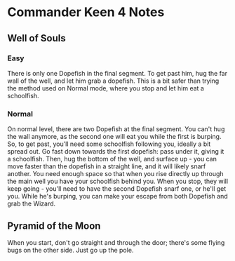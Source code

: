 # Commander Keen 4 Notes

## Well of Souls

###  Easy

There is only one Dopefish in the final segment. To get past him, hug the far wall of the well, and let him grab a dopefish. This is a bit safer than trying the method used on Normal mode, where you stop and let him eat a schoolfish.

### Normal

On normal level, there are two Dopefish at the final segment. You can't hug the wall anymore, as the second one will eat you while the first is burping. So, to get past, you'll need some schoolfish following you, ideally a bit spread out. Go fast down towards the first dopefish: pass under it, giving it a schoolfish. Then, hug the bottom of the well, and surface up - you can move faster than the dopefish in a straight line, and it will likely snarf another. You need enough space so that when you rise directly up through the main well you have your schoolfish behind you. When you stop, they will keep going - you'll need to have the second Dopefish snarf one, or he'll get you. While he's burping, you can make your escape from both Dopefish and grab the Wizard.

## Pyramid of the Moon

When you start, don't go straight and through the door; there's some flying bugs on the other side. Just go up the pole.
